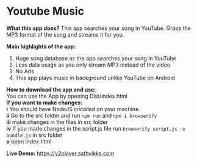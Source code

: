 # Youtube Music
**What this app does?**
This app searches your song in YouTube.
Grabs the MP3 format of the song and streams it for you.

**Main highlights of the app:**
 1. Huge song database as the app searches your song in YouTube
 2. Less data usage as you only stream MP3 instead of the video
 3. No Ads
 4. This app plays music in background unlike YouTube on Android

**How to download the app and use:**   
		You can use the App by opening Dist/index.html  
		**If you want to make changes:**  
				**i** You should have NodeJS installed on your machine.   
				**ii** Go to the src folder and run  `npm run` and `npm i browserify`  
				**iii** make changes in the files in src folder  
				**iv** If you made changes in the script.js file run `browserify script.js -o bundle.js` in src folder  
				**v** open index.html  
  
**Live Demo:** https://y2player.sathvikks.com

